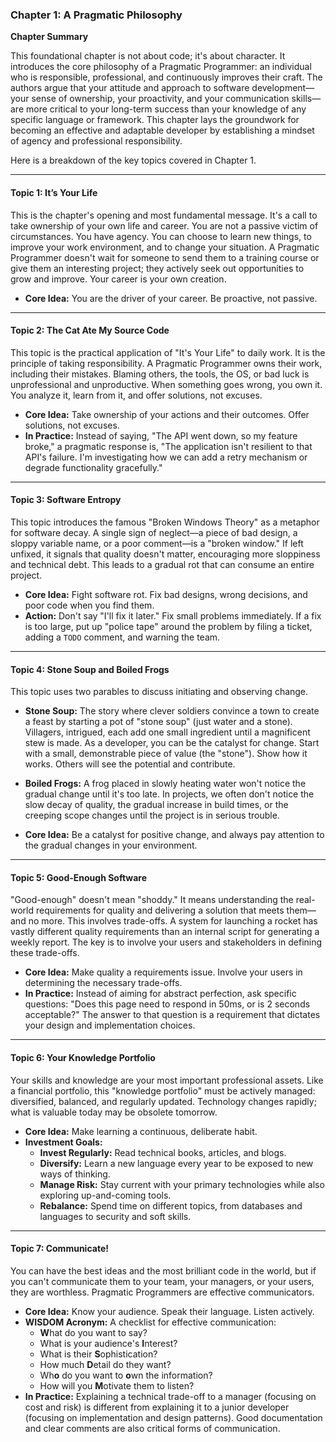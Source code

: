 ### **Chapter 1: A Pragmatic Philosophy**

**Chapter Summary**

This foundational chapter is not about code; it's about character. It introduces the core philosophy of a Pragmatic Programmer: an individual who is responsible, professional, and continuously improves their craft. The authors argue that your attitude and approach to software development—your sense of ownership, your proactivity, and your communication skills—are more critical to your long-term success than your knowledge of any specific language or framework. This chapter lays the groundwork for becoming an effective and adaptable developer by establishing a mindset of agency and professional responsibility.

Here is a breakdown of the key topics covered in Chapter 1.

***

#### **Topic 1: It’s Your Life**

This is the chapter's opening and most fundamental message. It's a call to take ownership of your own life and career. You are not a passive victim of circumstances. You have agency. You can choose to learn new things, to improve your work environment, and to change your situation. A Pragmatic Programmer doesn't wait for someone to send them to a training course or give them an interesting project; they actively seek out opportunities to grow and improve. Your career is your own creation.

*   **Core Idea:** You are the driver of your career. Be proactive, not passive.

***

#### **Topic 2: The Cat Ate My Source Code**

This topic is the practical application of "It's Your Life" to daily work. It is the principle of taking responsibility. A Pragmatic Programmer owns their work, including their mistakes. Blaming others, the tools, the OS, or bad luck is unprofessional and unproductive. When something goes wrong, you own it. You analyze it, learn from it, and offer solutions, not excuses.

*   **Core Idea:** Take ownership of your actions and their outcomes. Offer solutions, not excuses.
*   **In Practice:** Instead of saying, "The API went down, so my feature broke," a pragmatic response is, "The application isn't resilient to that API's failure. I'm investigating how we can add a retry mechanism or degrade functionality gracefully."

***

#### **Topic 3: Software Entropy**

This topic introduces the famous "Broken Windows Theory" as a metaphor for software decay. A single sign of neglect—a piece of bad design, a sloppy variable name, or a poor comment—is a "broken window." If left unfixed, it signals that quality doesn't matter, encouraging more sloppiness and technical debt. This leads to a gradual rot that can consume an entire project.

*   **Core Idea:** Fight software rot. Fix bad designs, wrong decisions, and poor code when you find them.
*   **Action:** Don't say "I'll fix it later." Fix small problems immediately. If a fix is too large, put up "police tape" around the problem by filing a ticket, adding a `TODO` comment, and warning the team.

***

#### **Topic 4: Stone Soup and Boiled Frogs**

This topic uses two parables to discuss initiating and observing change.

*   **Stone Soup:** The story where clever soldiers convince a town to create a feast by starting a pot of "stone soup" (just water and a stone). Villagers, intrigued, each add one small ingredient until a magnificent stew is made. As a developer, you can be the catalyst for change. Start with a small, demonstrable piece of value (the "stone"). Show how it works. Others will see the potential and contribute.
*   **Boiled Frogs:** A frog placed in slowly heating water won't notice the gradual change until it's too late. In projects, we often don't notice the slow decay of quality, the gradual increase in build times, or the creeping scope changes until the project is in serious trouble.

*   **Core Idea:** Be a catalyst for positive change, and always pay attention to the gradual changes in your environment.

***

#### **Topic 5: Good-Enough Software**

"Good-enough" doesn't mean "shoddy." It means understanding the real-world requirements for quality and delivering a solution that meets them—and no more. This involves trade-offs. A system for launching a rocket has vastly different quality requirements than an internal script for generating a weekly report. The key is to involve your users and stakeholders in defining these trade-offs.

*   **Core Idea:** Make quality a requirements issue. Involve your users in determining the necessary trade-offs.
*   **In Practice:** Instead of aiming for abstract perfection, ask specific questions: "Does this page need to respond in 50ms, or is 2 seconds acceptable?" The answer to that question is a requirement that dictates your design and implementation choices.

***

#### **Topic 6: Your Knowledge Portfolio**

Your skills and knowledge are your most important professional assets. Like a financial portfolio, this "knowledge portfolio" must be actively managed: diversified, balanced, and regularly updated. Technology changes rapidly; what is valuable today may be obsolete tomorrow.

*   **Core Idea:** Make learning a continuous, deliberate habit.
*   **Investment Goals:**
    *   **Invest Regularly:** Read technical books, articles, and blogs.
    *   **Diversify:** Learn a new language every year to be exposed to new ways of thinking.
    *   **Manage Risk:** Stay current with your primary technologies while also exploring up-and-coming tools.
    *   **Rebalance:** Spend time on different topics, from databases and languages to security and soft skills.

***

#### **Topic 7: Communicate!**

You can have the best ideas and the most brilliant code in the world, but if you can't communicate them to your team, your managers, or your users, they are worthless. Pragmatic Programmers are effective communicators.

*   **Core Idea:** Know your audience. Speak their language. Listen actively.
*   **WISDOM Acronym:** A checklist for effective communication:
    *   **W**hat do you want to say?
    *   What is your audience's **I**nterest?
    *   What is their **S**ophistication?
    *   How much **D**etail do they want?
    *   Wh**o** do you want to **o**wn the information?
    *   How will you **M**otivate them to listen?
*   **In Practice:** Explaining a technical trade-off to a manager (focusing on cost and risk) is different from explaining it to a junior developer (focusing on implementation and design patterns). Good documentation and clear comments are also critical forms of communication.
